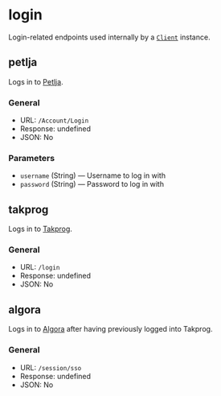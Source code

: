 # login
Login-related endpoints used internally by a [`Client`](./Client.md) instance.

## petlja
Logs in to [Petlja](https://petlja.org).
### General
- URL: `/Account/Login`
- Response: undefined
- JSON: No
### Parameters
- `username` (String) — Username to log in with
- `password` (String) — Password to log in with

## takprog
Logs in to [Takprog](https://takprog.petlja.org).
### General
- URL: `/login`
- Response: undefined
- JSON: No

## algora
Logs in to [Algora](https://algora.petlja.org) after having previously logged into Takprog.
### General
- URL: `/session/sso`
- Response: undefined
- JSON: No


